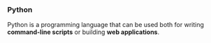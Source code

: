 ### Python

Python is a programming language that can be used both for writing **command-line scripts** or building **web applications**.


